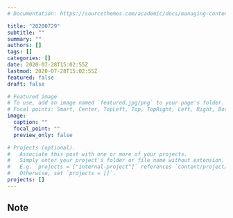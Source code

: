```yaml
---
# Documentation: https://sourcethemes.com/academic/docs/managing-content/

title: "20200729"
subtitle: ""
summary: ""
authors: []
tags: []
categories: []
date: 2020-07-28T15:02:55Z
lastmod: 2020-07-28T15:02:55Z
featured: false
draft: false

# Featured image
# To use, add an image named `featured.jpg/png` to your page's folder.
# Focal points: Smart, Center, TopLeft, Top, TopRight, Left, Right, BottomLeft, Bottom, BottomRight.
image:
  caption: ""
  focal_point: ""
  preview_only: false

# Projects (optional).
#   Associate this post with one or more of your projects.
#   Simply enter your project's folder or file name without extension.
#   E.g. `projects = ["internal-project"]` references `content/project/deep-learning/index.md`.
#   Otherwise, set `projects = []`.
projects: []
---
```


## Note

